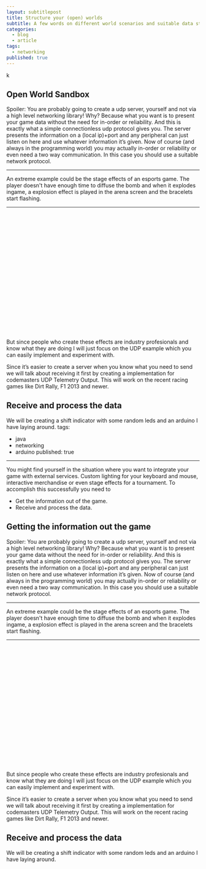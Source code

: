 ```yaml
---
layout: subtitlepost
title: Structure your (open) worlds
subtitle: A few words on different world scenarios and suitable data structures.
categories:
  - blog
  - article
tags:
  - networking
published: true
---
```

k
## Open World Sandbox
Spoiler: You are probably going to create a udp server, yourself and not via a high level networking library!
Why? Because what you want is to present your game data without the need for in-order or reliability. And this is exactly what a simple connectionless udp protocol gives you. The server presents the information on a (local ip)+port and any peripheral can just listen on here and use whatever information it’s given. Now of course (and always in the programming world) you may actually in-order or reliability or even need a two way communication. In this case you should use a suitable network protocol.

---- 
An extreme example could be the stage effects of an esports game. The player doesn't have enough time to diffuse the bomb and when it explodes ingame, a explosion effect is played in the arena screen and the bracelets start flashing.

----

<div style = "position: relative; padding-bottom: 56.25%; padding-top: 30px; height: 0; overflow: hidden;">
  <div style = "position: absolute; top: 0; left: 0; width: 100%; height: 100%;" id="player"><br></div>
  <script type="text/javascript" src="https://www.youtube.com/iframe_api"></script>
  <script type="text/javascript">
  var player;
  function onYouTubeIframeAPIReady() {
      player = new YT.Player('player', {
          //height: '390',
          //width: '640',
          playerVars: {
            controls: 0,
            showinfo: 0,
            modestbranding: 1,
            //loop: 1,
            fs: 0,
            cc_load_policy: 0,
            iv_load_policy: 3,
            start: 2552, //fix for the offset when the video is played for the first time
            autohide: 0
          },
          videoId: 'kgitmggEgrA',
          events: {
              'onReady': onPlayerReady,
              'onStateChange': onPlayerStateChange
          }
      });
  }
  function onPlayerReady(event) {
      //loopStart();
      //player.seekTo(2552);
      player.mute();
      //player.stopVideo();
  }
  function loopStart() {
      player.seekTo(2552);
  }
  function autoStop(){
          //player.seekTo(2552);
          player.stopVideo();
  }
  function onPlayerStateChange(event) {
      if (event.data == YT.PlayerState.PLAYING) {
          setTimeout(loopStart, 12200);
          //player.seekTo(2552);
          //player.stopVideo();
      }
  }
  </script>
</div>

But since people who create these effects are industry profesionals and know what they are doing I will just focus on the UDP example which you can easily implement and experiment with.
 
Since it’s easier to create a server when you know what you need to send we will talk about receiving it first by creating a implementation for codemasters UDP Telemetry Output. This will work on the recent racing games like Dirt Rally, F1 2013 and newer.
## Receive and process the data
We will be creating a shift indicator with some random leds and an arduino I have laying around.
tags:
  - java
  - networking
  - arduino
published: true
---

You might find yourself in the situation where you want to integrate your game with external services. Custom lighting for your keyboard and mouse, interactive merchandise or even stage effects for a tournament.
To accomplish this successfully you need to

* Get the information out of the game.
* Receive and process the data.

## Getting the information out the game
Spoiler: You are probably going to create a udp server, yourself and not via a high level networking library!
Why? Because what you want is to present your game data without the need for in-order or reliability. And this is exactly what a simple connectionless udp protocol gives you. The server presents the information on a (local ip)+port and any peripheral can just listen on here and use whatever information it’s given. Now of course (and always in the programming world) you may actually in-order or reliability or even need a two way communication. In this case you should use a suitable network protocol.

---- 
An extreme example could be the stage effects of an esports game. The player doesn't have enough time to diffuse the bomb and when it explodes ingame, a explosion effect is played in the arena screen and the bracelets start flashing.

----

<div style = "position: relative; padding-bottom: 56.25%; padding-top: 30px; height: 0; overflow: hidden;">
  <div style = "position: absolute; top: 0; left: 0; width: 100%; height: 100%;" id="player"><br></div>
  <script type="text/javascript" src="https://www.youtube.com/iframe_api"></script>
  <script type="text/javascript">
  var player;
  function onYouTubeIframeAPIReady() {
      player = new YT.Player('player', {
          //height: '390',
          //width: '640',
          playerVars: {
            controls: 0,
            showinfo: 0,
            modestbranding: 1,
            //loop: 1,
            fs: 0,
            cc_load_policy: 0,
            iv_load_policy: 3,
            start: 2552, //fix for the offset when the video is played for the first time
            autohide: 0
          },
          videoId: 'kgitmggEgrA',
          events: {
              'onReady': onPlayerReady,
              'onStateChange': onPlayerStateChange
          }
      });
  }
  function onPlayerReady(event) {
      //loopStart();
      //player.seekTo(2552);
      player.mute();
      //player.stopVideo();
  }
  function loopStart() {
      player.seekTo(2552);
  }
  function autoStop(){
          //player.seekTo(2552);
          player.stopVideo();
  }
  function onPlayerStateChange(event) {
      if (event.data == YT.PlayerState.PLAYING) {
          setTimeout(loopStart, 12200);
          //player.seekTo(2552);
          //player.stopVideo();
      }
  }
  </script>
</div>

But since people who create these effects are industry profesionals and know what they are doing I will just focus on the UDP example which you can easily implement and experiment with.
 
Since it’s easier to create a server when you know what you need to send we will talk about receiving it first by creating a implementation for codemasters UDP Telemetry Output. This will work on the recent racing games like Dirt Rally, F1 2013 and newer.
## Receive and process the data
We will be creating a shift indicator with some random leds and an arduino I have laying around.
